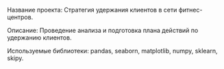 Название проекта: Стратегия удержания клиентов в сети фитнес-центров.

Описание: Проведение анализа и подготовка плана действий по удержанию клиентов.

Используемые библиотеки: pandas, seaborn, matplotlib, numpy, sklearn, skipy.
